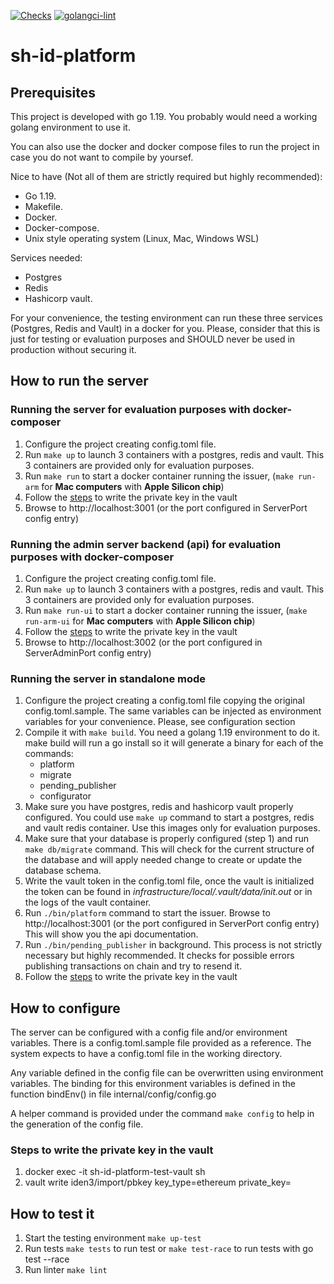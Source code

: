 [![Checks](https://github.com/0xPolygonID/sh-id-platform/actions/workflows/checks.yml/badge.svg)](https://github.com/0xPolygonID/sh-id-platform/actions/workflows/checks.yml)
[![golangci-lint](https://github.com/0xPolygonID/sh-id-platform/actions/workflows/golangci-lint.yml/badge.svg)](https://github.com/0xPolygonID/sh-id-platform/actions/workflows/golangci-lint.yml)

# sh-id-platform

## Prerequisites
This project is developed with go 1.19. You probably would need a working golang environment to use it. 

You can also use the docker and docker compose files to run the project in case you do not want to compile by yoursef.

Nice to have (Not all of them are strictly required but highly recommended):
- Go 1.19.
- Makefile.
- Docker.
- Docker-compose.
- Unix style operating system (Linux, Mac, Windows WSL)

Services needed:
- Postgres
- Redis
- Hashicorp vault.

For your convenience, the testing environment can run these three services (Postgres, Redis and Vault)  in a docker 
for you. Please, consider that this is just for testing or evaluation purposes and SHOULD never be used in production without
securing it.

## How to run the server

### Running the server for evaluation purposes with docker-composer
1) Configure the project creating config.toml file.
2) Run `make up` to launch 3 containers with a postgres, redis and vault. This 3 containers are provided only for
evaluation purposes. 
3) Run `make run` to start a docker container running the issuer, (`make run-arm` for **Mac computers** with **Apple Silicon chip**)
4) Follow the [steps](#steps-to-write-the-private-key-in-the-vault) to write the private key in the vault 
5) Browse to http://localhost:3001 (or the port configured in ServerPort config entry)


### Running the admin server backend (api) for evaluation purposes with docker-composer
1) Configure the project creating config.toml file.
2) Run `make up` to launch 3 containers with a postgres, redis and vault. This 3 containers are provided only for
   evaluation purposes.
3) Run `make run-ui` to start a docker container running the issuer, (`make run-arm-ui` for **Mac computers** with **Apple Silicon chip**)
4) Follow the [steps](#steps-to-write-the-private-key-in-the-vault) to write the private key in the vault
5) Browse to http://localhost:3002 (or the port configured in ServerAdminPort config entry)


### Running the server in standalone mode

1) Configure the project creating a config.toml file copying the original config.toml.sample. The same variables can be
   injected as environment variables for your convenience. Please, see configuration section
2) Compile it with `make build`. You need a golang 1.19 environment to do it. make build will run a go install so
it will generate a binary for each of the commands:
    - platform
    - migrate
    - pending_publisher
    - configurator
3) Make sure you have postgres, redis and hashicorp vault properly configured. You could use `make up` command to start
a postgres, redis and vault redis container. Use this images only for evaluation purposes.
4) Make sure that your database is properly configured (step 1) and run `make db/migrate` command. This will check for the
current structure of the database and will apply needed change to create or update the database schema.
5) Write the vault token in the config.toml file, once the vault is initialized the token can be found in _infrastructure/local/.vault/data/init.out_ or in the logs of the vault container.
6) Run `./bin/platform` command to start the issuer. Browse to http://localhost:3001 (or the port configured in ServerPort config entry)
This will show you the api documentation.
7) Run `./bin/pending_publisher` in background. This process is not strictly necessary but highly recommended. 
It checks for possible errors publishing transactions on chain and try to resend it.
8) Follow the [steps](#steps-to-write-the-private-key-in-the-vault) to write the private key in the vault


## How to configure
The server can be configured with a config file and/or environment variables. There is a config.toml.sample file provided
as a reference. The system expects to have a config.toml file in the working directory. 

Any variable defined in the config file can be overwritten using environment variables. The binding 
for this environment variables is defined in the function bindEnv() in file internal/config/config.go

A helper command is provided under the command `make config` to help in the generation of the config file. 

### Steps to write the private key in the vault
1. docker exec -it sh-id-platform-test-vault sh
2. vault write iden3/import/pbkey key_type=ethereum private_key=<privkey>

## How to test it
1) Start the testing environment 
``make up-test``
2) Run tests
``make tests`` to run test or ``make test-race`` to run tests with go test --race
3) Run linter
``make lint``
